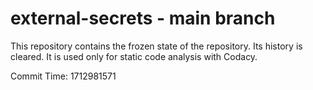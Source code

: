 # external-secrets - main branch

This repository contains the frozen state of the repository.
Its history is cleared. It is used only for static code
analysis with Codacy.

Commit Time: 1712981571